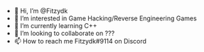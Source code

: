 - 👋 Hi, I’m @Fitzydk
- 👀 I’m interested in Game Hacking/Reverse Engineering Games
- 🌱 I’m currently learning C++
- 💞️ I’m looking to collaborate on ???
- 📫 How to reach me Fitzydk#9114 on Discord
